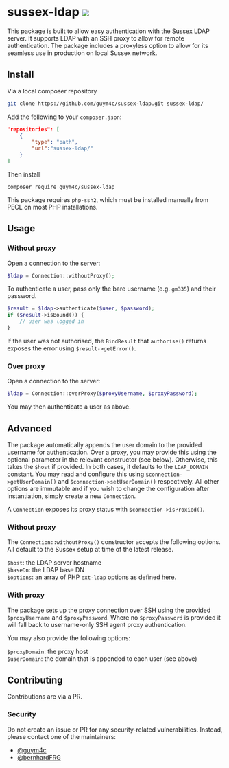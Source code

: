 # sussex-ldap ![](https://img.shields.io/badge/local%20packagist-v1.0-%23FF9800.svg)

This package is built to allow easy authentication with the Sussex LDAP server. It supports LDAP with an SSH proxy to allow for remote authentication. The package includes a proxyless option to allow for its seamless use in production on local Sussex network.

## Install
Via a local composer repository
```bash
git clone https://github.com/guym4c/sussex-ldap.git sussex-ldap/
```

Add the following to your ```composer.json```:
```json
"repositories": [
    {
        "type": "path",
        "url":"sussex-ldap/"
    }
]
```

Then install
```
composer require guym4c/sussex-ldap
```

This package requires ```php-ssh2```, which must be installed manually from PECL on most PHP installations.

## Usage

### Without proxy

Open a connection to the server:

```php
$ldap = Connection::withoutProxy();
```

To authenticate a user, pass only the bare username (e.g. ```gm335```) and their password.

```php
$result = $ldap->authenticate($user, $password);
if ($result->isBound()) {
    // user was logged in
}
```

If the user was not authorised, the ```BindResult``` that ```authorise()``` returns exposes the error using ```$result->getError()```.

### Over proxy

Open a connection to the server:

```php
$ldap = Connection::overProxy($proxyUsername, $proxyPassword);
```

You may then authenticate a user as above.

## Advanced

The package automatically appends the user domain to the provided username for authentication. Over a proxy, you may provide this using the optional parameter in the relevant constructor (see below). Otherwise, this takes the ```$host``` if provided. In both cases, it defaults to the ```LDAP_DOMAIN``` constant. You may read and configure this using ```$connection->getUserDomain()``` and ```$connection->setUserDomain()``` respectively. All other options are immutable and if you wish to change the configuration after instantiation, simply create a new ```Connection```.

A ```Connection``` exposes its proxy status with ```$connection->isProxied()```.

### Without proxy

The ```Connection::withoutProxy()``` constructor accepts the following options. All default to the Sussex setup at time of the latest release.

```$host```: the LDAP server hostname  
```$baseDn```: the LDAP base DN  
```$options```: an array of PHP ```ext-ldap``` options as defined [here](https://www.php.net/manual/en/ldap.constants.php).

### With proxy

The package sets up the proxy connection over SSH using the provided ```$proxyUsername``` and ```$proxyPassword```. Where no ```$proxyPassword``` is provided it will fall back to username-only SSH agent proxy authentication.

You may also provide the following options:

```$proxyDomain```: the proxy host  
```$userDomain```: the domain that is appended to each user (see above)

## Contributing
Contributions are via a PR.

### Security
Do not create an issue or PR for any security-related vulnerabilities. Instead, please contact one of the maintainers:

* [@guym4c](https://github.com/guym4c)  
* [@bernhardFRG](https://github.com/bernhardFRG)
